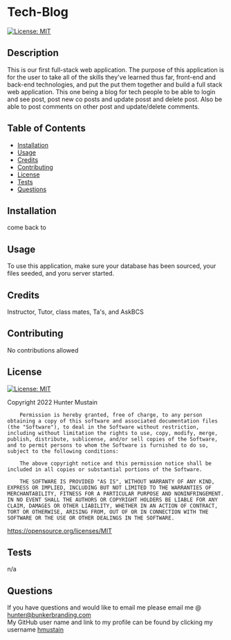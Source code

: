 # Tech-Blog
[![License: MIT](https://img.shields.io/badge/License-MIT-yellow.svg)](https://opensource.org/licenses/MIT)
        

## Description
This is our first full-stack web application. The purpose of this application is for the user to take all of the skills they've learned thus far, front-end and back-end technologies, and put the put them together and build a full stack web application. This one being a blog for tech people to be able to login and see post, post new co posts and update posst and delete post. Also be able to post comments on other post and update/delete comments.

## Table of Contents

- [Installation](#installation)
- [Usage](#usage)
- [Credits](#credits)
- [Contributing](#contributing)
- [License](#license)
- [Tests](#tests)
- [Questions](#questions)

## Installation
come back to

## Usage
To use this application, make sure your database has been sourced, your files seeded, and yoru server started.

## Credits
Instructor, Tutor, class mates, Ta's, and AskBCS

## Contributing
No contributions allowed <br>


## License
[![License: MIT](https://img.shields.io/badge/License-MIT-yellow.svg)](https://opensource.org/licenses/MIT)
        
Copyright 2022 Hunter Mustain

        Permission is hereby granted, free of charge, to any person obtaining a copy of this software and associated documentation files (the "Software"), to deal in the Software without restriction, including without limitation the rights to use, copy, modify, merge, publish, distribute, sublicense, and/or sell copies of the Software, and to permit persons to whom the Software is furnished to do so, subject to the following conditions:
        
        The above copyright notice and this permission notice shall be included in all copies or substantial portions of the Software.
        
        THE SOFTWARE IS PROVIDED "AS IS", WITHOUT WARRANTY OF ANY KIND, EXPRESS OR IMPLIED, INCLUDING BUT NOT LIMITED TO THE WARRANTIES OF MERCHANTABILITY, FITNESS FOR A PARTICULAR PURPOSE AND NONINFRINGEMENT. IN NO EVENT SHALL THE AUTHORS OR COPYRIGHT HOLDERS BE LIABLE FOR ANY CLAIM, DAMAGES OR OTHER LIABILITY, WHETHER IN AN ACTION OF CONTRACT, TORT OR OTHERWISE, ARISING FROM, OUT OF OR IN CONNECTION WITH THE SOFTWARE OR THE USE OR OTHER DEALINGS IN THE SOFTWARE.
https://opensource.org/licenses/MIT
        

## Tests
n/a

## Questions
If you have questions and would like to email me please email me @ hunter@bunkerbranding.com <br>
My GitHub user name and link to my profile can be found by clicking my username <a href="https://github.com/hmustain">hmustain</a>

